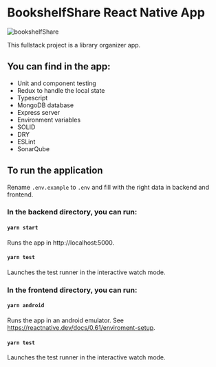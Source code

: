 # BookshelfShare React Native App

![bookshelfShare](https://i.ibb.co/G9r3J1v/ic-launcher.png)

This fullstack project is a library organizer app.

## You can find in the app:
* Unit and component testing
* Redux to handle the local state
* Typescript
* MongoDB database
* Express server
* Environment variables
* SOLID
* DRY
* ESLint
* SonarQube

## To run the application

Rename `.env.example` to `.env` and fill with the right data in backend and frontend. 

### In the backend directory, you can run:

#### `yarn start`
Runs the app in http://localhost:5000.

#### `yarn test`
Launches the test runner in the interactive watch mode.

### In the frontend directory, you can run:

#### `yarn android`
Runs the app in an android emulator. See https://reactnative.dev/docs/0.61/enviroment-setup.

#### `yarn test`
Launches the test runner in the interactive watch mode.
